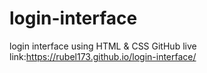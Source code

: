 # login-interface
login interface using HTML &amp; CSS
GitHub live link:https://rubel173.github.io/login-interface/

